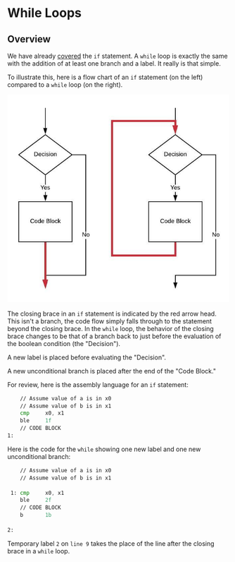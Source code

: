 # While Loops

## Overview

We have already [covered](../if/README.md) the `if` statement. A `while` loop is exactly the same with the addition of at least one branch and a label. It really is that simple.

To illustrate this, here is a flow chart of an `if` statement (on the left) compared to a `while` loop (on the right).

![while loop](./while.jpeg)

The closing brace in an `if` statement is indicated by the red arrow head. This isn't a branch, the code flow simply falls through to the statement beyond the closing brace. In the `while` loop, the behavior of the closing brace changes to be that of a branch back to just before the evaluation of the boolean condition (the "Decision").

A new label is placed before evaluating the "Decision". 

A new unconditional branch is placed after the end of the "Code Block."

For review, here is the assembly language for an `if` statement:

```asm
    // Assume value of a is in x0                                       // 1 
    // Assume value of b is in x1                                       // 2 
    cmp     x0, x1                                                      // 3 
    ble     1f                                                          // 4 
    // CODE BLOCK                                                       // 5 
1:                                                                      // 6 
```

Here is the code for the `while` showing one new label and one new unconditional branch:

```asm
    // Assume value of a is in x0                                       // 1 
    // Assume value of b is in x1                                       // 2 
                                                                        // 3 
 1: cmp     x0, x1                                                      // 4 
    ble     2f                                                          // 5 
    // CODE BLOCK                                                       // 6 
    b       1b                                                          // 7 
                                                                        // 8 
2:                                                                      // 9 
```

Temporary label `2` on `line 9` takes the place of the line after the closing brace in a `while` loop.
